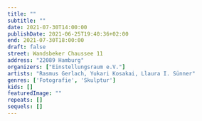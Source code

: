 ```yaml
---
title: ""
subtitle: ""
date: 2021-07-30T14:00:00
publishDate: 2021-06-25T19:40:36+02:00
end: 2021-07-30T18:00:00
draft: false
street: Wandsbeker Chaussee 11
address: "22089 Hamburg"
organizers: ["Einstellungsraum e.V."]
artists: "Rasmus Gerlach, Yukari Kosakai, Llaura I. Sünner"
genres: ['Fotografie', 'Skulptur']
kids: []
featuredImage: ""
repeats: []
sequels: []
---
```


